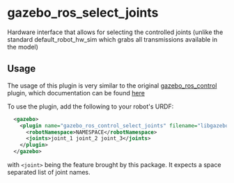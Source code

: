 # gazebo_ros_select_joints
Hardware interface that allows for selecting the controlled joints (unlike the standard default_robot_hw_sim which grabs all transmissions available in the model)

## Usage
The usage of this plugin is very similar to the original [gazebo_ros_control](https://github.com/ros-simulation/gazebo_ros_pkgs/tree/indigo-devel/gazebo_ros_control) plugin, which documentation can be found [here](https://classic.gazebosim.org/tutorials?tut=ros_control)

To use the plugin, add the following to your robot's URDF:
```xml
  <gazebo>
    <plugin name="gazebo_ros_control_select_joints" filename="libgazebo_ros_control_select_joints.so">
      <robotNamespace>NAMESPACE</robotNamespace>
      <joints>joint_1 joint_2 joint_3</joints>
    </plugin>
  </gazebo>
```

with `<joint>` being the feature brought by this package. It expects a space separated list of joint names.